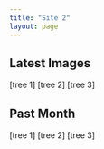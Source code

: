 ```yaml
---
title: "Site 2"
layout: page
---
```


## Latest Images

[tree 1] [tree 2] [tree 3]

## Past Month

[tree 1] [tree 2] [tree 3]
